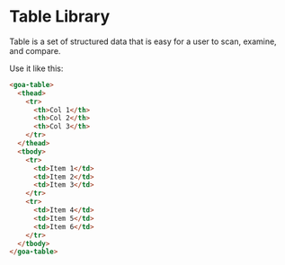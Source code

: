 # Table Library
Table is a set of structured data that is easy for a user to scan, examine, and compare.

Use it like this:
```html
<goa-table>
  <thead>
    <tr>
      <th>Col 1</th>
      <th>Col 2</th>
      <th>Col 3</th>
    </tr>
  </thead>
  <tbody>
    <tr>
      <td>Item 1</td>
      <td>Item 2</td>
      <td>Item 3</td>
    </tr>
    <tr>
      <td>Item 4</td>
      <td>Item 5</td>
      <td>Item 6</td>
    </tr>
  </tbody>
</goa-table>
```
